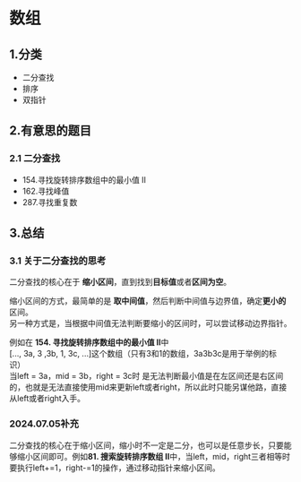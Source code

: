 # 数组

## 1.分类
- 二分查找
- 排序
- 双指针

## 2.有意思的题目  

### 2.1 二分查找
- 154.寻找旋转排序数组中的最小值 II
- 162.寻找峰值
- 287.寻找重复数

## 3.总结
### 3.1 关于二分查找的思考
二分查找的核心在于 **缩小区间**，直到找到**目标值**或者**区间为空**。  

缩小区间的方式，最简单的是 **取中间值**，然后判断中间值与边界值，确定**更小的**区间。  
另一种方式是，当根据中间值无法判断要缩小的区间时，可以尝试移动边界指针。

例如在 **154. 寻找旋转排序数组中的最小值 II**中  
[..., 3a, 3 ,3b, 1, 3c, ...]这个数组（只有3和1的数组，3a3b3c是用于举例的标识）  
当left = 3a，mid = 3b，right = 3c时
是无法判断最小值是在左区间还是右区间的，也就是无法直接使用mid来更新left或者right，所以此时只能另谋他路，直接从left或者right入手。
### 2024.07.05补充
二分查找的核心在于缩小区间，缩小时不一定是二分，也可以是任意步长，只要能够缩小区间即可。例如**81. 搜索旋转排序数组 II**中，当left，mid，right三者相等时
要执行left+=1，right-=1的操作，通过移动指针来缩小区间。